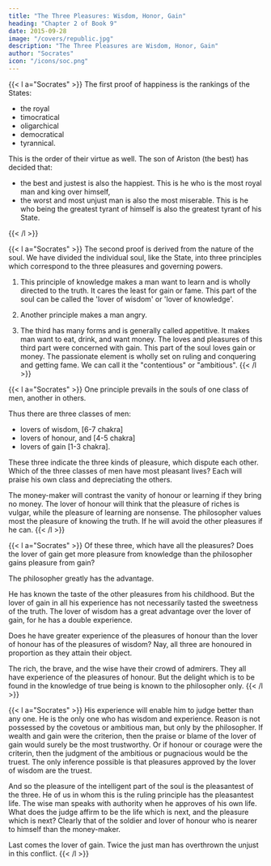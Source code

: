 ```yaml
---
title: "The Three Pleasures: Wisdom, Honor, Gain"
heading: "Chapter 2 of Book 9"
date: 2015-09-28
image: "/covers/republic.jpg"
description: "The Three Pleasures are Wisdom, Honor, Gain"
author: "Socrates"
icon: "/icons/soc.png"
---
```




{{< l a="Socrates" >}}
The first proof of happiness is the rankings of the States:
- the royal
- timocratical
- oligarchical
- democratical
- tyrannical.

This is the order of their virtue as well. The son of Ariston (the best) has decided that:

- the best and justest is also the happiest. This is he who is the most royal man and king over himself,
- the worst and most unjust man is also the most miserable. This is he who being the greatest tyrant of himself is also the greatest tyrant of his State.

{{< /l >}}



{{< l a="Socrates" >}}
The second proof is derived from the nature of the soul. We have divided the individual soul, like the State, into three principles which correspond to the three pleasures and governing powers.

1. This principle of knowledge makes a man want to learn and is wholly directed to the truth. It cares the least for gain or fame. This part of the soul can be called the 'lover of wisdom' or 'lover of knowledge'.

2. Another principle makes a man angry.

3. The third has many forms and is generally called appetitive. It makes man want to eat, drink, and want money. The loves and pleasures of this third part were concerned with gain. This part of the soul loves gain or money. The passionate element is wholly set on ruling and conquering and getting fame. We can call it the "contentious" or "ambitious".
{{< /l >}}



{{< l a="Socrates" >}}
One principle prevails in the souls of one class of men, another in others.

Thus there are three classes of men:

- lovers of wisdom, [6-7 chakra]
- lovers of honour, and [4-5 chakra]
- lovers of gain [1-3 chakra].

These three indicate the three kinds of pleasure, which dispute each other. Which of the three classes of men have most pleasant lives? Each will praise his own class and depreciating the others. 

The money-maker will contrast the vanity of honour or learning if they bring no money. The lover of honour will think that the pleasure of riches is vulgar, while the pleasure of learning are nonsense. The philosopher values most the pleasure of knowing the truth. If he will avoid the other pleasures if he can.
{{< /l >}}


{{< l a="Socrates" >}}
Of these three, which have all the pleasures? Does the lover of gain get more pleasure from knowledge than the philosopher gains pleasure from gain?

The philosopher greatly has the advantage.

He has known the taste of the other pleasures from his childhood. But the lover of gain in all his experience has not necessarily tasted the sweetness of the truth. The lover of wisdom has a great advantage over the lover of gain, for he has a double experience.


Does he have greater experience of the pleasures of honour than the lover of honour has of the pleasures of wisdom? Nay, all three are honoured in proportion as they attain their object.

The rich, the brave, and the wise have their crowd of admirers. They all have experience of the pleasures of honour. But the delight which is to be found in the knowledge of true being is known to the philosopher only.
{{< /l >}}


{{< l a="Socrates" >}}
His experience will enable him to judge better than any one. He is the only one who has wisdom and experience. Reason is not possessed by the covetous or ambitious man, but only by the philosopher. If wealth and gain were the criterion, then the praise or blame of the lover of gain would surely be the most trustworthy. Or if honour or courage were the criterin, then the judgment of the ambitious or pugnacious would be the truest. The only inference possible is that pleasures approved by the lover of wisdom are the truest.

And so the pleasure of the intelligent part of the soul is the pleasantest of the three. He of us in whom this is the ruling principle has the pleasantest life. The wise man speaks with authority when he approves of his own life. What does the judge affirm to be the life which is next, and the pleasure which is next? Clearly that of the soldier and lover of honour who is nearer to himself than the money-maker.

Last comes the lover of gain. Twice the just man has overthrown the unjust in this conflict.
{{< /l >}}
